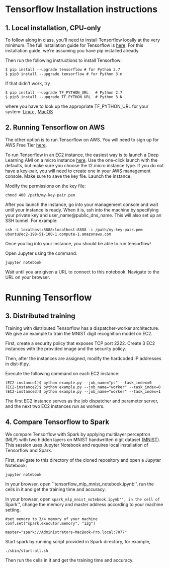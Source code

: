 # Tensorflow Installation instructions

## 1. Local installation, CPU-only
To follow along in class, you'll need to install Tensorflow locally at the very minimum. The full installation guide for Tensorflow is [here](https://www.tensorflow.org/install/).
For this installation guide, we're assuming you have pip installed already.

Then run the following instructions to install Tensorflow:
```
$ pip install --upgrade tensorflow # for Python 2.7
$ pip3 install --upgrade tensorflow # for Python 3.n
```
If that didn't work, try
```
$ pip install --upgrade TF_PYTHON_URL   # Python 2.7
$ pip3 install --upgrade TF_PYTHON_URL  # Python 3.N 
```
where you have to look up the appropriate TF_PYTHON_URL for your system:
[Linux](https://www.tensorflow.org/install/install_linux#the_url_of_the_tensorflow_python_package)
,
[MacOS](https://www.tensorflow.org/install/install_mac#the_url_of_the_tensorflow_python_package)

## 2. Running Tensorflow on AWS
The other option is to run Tensorflow on AWS. You will need to sign up for AWS Free Tier [here](https://aws.amazon.com/free/).

To run Tensorflow in an EC2 instance, the easiest way is to launch a Deep Learning AMI on a micro instance [here](https://aws.amazon.com/marketplace/pp/B06VSPXKDX?qid=1494286814487&sr=0-2&ref_=srh_res_product_title).
Use the one-click launch with the defaults, but make sure you choose the t2.micro instance type. If you do not have a key-pair, you will need to create one in your AWS management console. Make sure to save the key file. Launch the instance.

Modify the permissions on the key file:
```
chmod 400 /path/my-key-pair.pem
```

After you launch the instance, go into your management console and wait until your instance is ready. When it is, ssh into the machine by specifying your private key and user_name@public_dns_name. This will also set up an SSH tunnel.
For example:
```
ssh -L localhost:8888:localhost:8888 -i /path/my-key-pair.pem ubuntu@ec2-198-51-100-1.compute-1.amazonaws.com
```

Once you log into your instance, you should be able to run tensorflow!

Open Jupyter using the command:
```
jupyter notebook
```

Wait until you are given a URL to connect to this notebook. Navigate to the URL on your browser.


# Running Tensorflow

## 3. Distributed training
Training with distributed Tensorflow has a dispatcher-worker architecture. We give an example to train the MNIST digit recognition model on EC2. 

First, create a security policy that exposes TCP port 2222. Create 3 EC2 instances with the provided image and the security policy. 

Then, after the instances are assigned, modify the hardcoded IP addresses in dist-tf.py. 

Execute the following command on each EC2 instance:

```
(EC2-instance1)$ python example.py --job_name="ps" --task_index=0 
(EC2-instance2)$ python example.py --job_name="worker" --task_index=0 
(EC2-instance3)$ python example.py --job_name="worker" --task_index=1 
```

The first EC2 instance serves as the job dispatcher and parameter server, and the next two EC2 instances run as workers. 

## 4. Compare Tensorflow to Spark

We compare Tensorflow with Spark by applying multilayer perceptron (MLP) with two hidden layers on MNIST handwritten digit dataset ([MNIST](http://yann.lecun.com/exdb/mnist/)). This session uses Jupyter Notebook and requires local installation of Tensorflow and Spark. 

First, navigate to this directory of the cloned repository and open a Jupyter Notebook:
```
jupyter notebook
```
In your browser, open ``tensorflow_mlp_mnist_notebook.ipynb'', run the cells in it and get the training time and accuracy.

In your browser, open ``spark_mlp_mnist_notebook.ipynb'', in the cell of ``Spark'', change the memory and master address according to your machine setting.
```
#set memory to 3/4 memory of your machine
conf.set("spark.executor.memory", "12g")
```
```
master="spark://Administrators-MacBook-Pro.local:7077"
```

Start spark by running script provided in Spark directory, for example,
```
./sbin/start-all.sh
```

Then run the cells in it and get the training time and accuracy.
